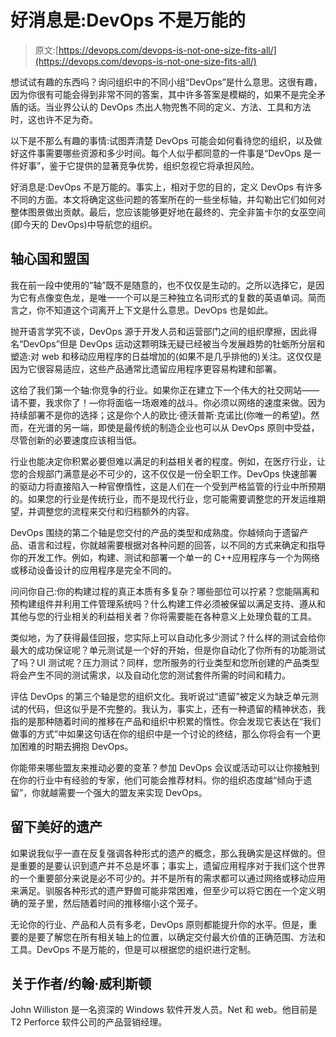 # 好消息是:DevOps 不是万能的

> 原文:[https://devops.com/devops-is-not-one-size-fits-all/](https://devops.com/devops-is-not-one-size-fits-all/)

想试试有趣的东西吗？询问组织中的不同小组“DevOps”是什么意思。这很有趣，因为你很有可能会得到非常不同的答案，其中许多答案是模糊的，如果不是完全矛盾的话。当业界公认的 DevOps 杰出人物兜售不同的定义、方法、工具和方法时，这也许不足为奇。

以下是不那么有趣的事情:试图弄清楚 DevOps 可能会如何看待您的组织，以及做好这件事需要哪些资源和多少时间。每个人似乎都同意的一件事是“DevOps 是一件好事”，鉴于它提供的显著竞争优势，组织忽视它将承担风险。

好消息是:DevOps 不是万能的。事实上，相对于您的目的，定义 DevOps 有许多不同的方面。本文将确定这些问题的答案所在的一些坐标轴，并勾勒出它们如何对整体图景做出贡献。最后，您应该能够更好地在最终的、完全非笛卡尔的女巫空间(即今天的 DevOps)中导航您的组织。

## 轴心国和盟国

我在前一段中使用的“轴”既不是随意的，也不仅仅是生动的。之所以选择它，是因为它有点像变色龙，是唯一一个可以是三种独立名词形式的复数的英语单词。简而言之，你不知道这个词离开上下文是什么意思。DevOps 也是如此。

抛开语言学究不谈，DevOps 源于开发人员和运营部门之间的组织摩擦，因此得名“DevOps”但是 DevOps 运动这颗明珠无疑已经被当今发展趋势的牡蛎所分层和塑造:对 web 和移动应用程序的日益增加的(如果不是几乎排他的)关注。这仅仅是因为它很容易适应，这些产品通常比遗留应用程序更容易构建和部署。

这给了我们第一个轴:你竞争的行业。如果你正在建立下一个伟大的社交网站——请不要，我求你了！—你将面临一场艰难的战斗。你必须以网络的速度来做。因为持续部署不是你的选择；这是你个人的欧比·德沃普斯·克诺比(你唯一的希望)。然而，在光谱的另一端，即使是最传统的制造企业也可以从 DevOps 原则中受益，尽管创新的必要速度应该相当低。

行业也能决定你积累必要但难以满足的利益相关者的程度。例如，在医疗行业，让您的合规部门满意是必不可少的，这不仅仅是一份全职工作。DevOps 快速部署的驱动力将直接陷入一种官僚惰性，这是人们在一个受到严格监管的行业中所预期的。如果您的行业是传统行业，而不是现代行业，您可能需要调整您的开发运维期望，并调整您的流程来交付和归档额外的内容。

DevOps 围绕的第二个轴是您交付的产品的类型和成熟度。你越倾向于遗留产品、语言和过程，你就越需要根据对各种问题的回答，以不同的方式来确定和指导你的开发工作。例如，构建、测试和部署一个单一的 C++应用程序与一个为网络或移动设备设计的应用程序是完全不同的。

问问你自己:你的构建过程的真正本质有多复杂？哪些部位可以拧紧？您能隔离和预构建组件并利用工件管理系统吗？什么构建工件必须被保留以满足支持、遵从和其他与您的行业相关的利益相关者？你将需要能在各种意义上处理负载的工具。

类似地，为了获得最佳回报，您实际上可以自动化多少测试？什么样的测试会给你最大的成功保证呢？单元测试是一个好的开始，但是你自动化了你所有的功能测试了吗？UI 测试呢？压力测试？同样，您所服务的行业类型和您所创建的产品类型将会产生不同的测试需求，以及自动化您的测试套件所需的时间和精力。

评估 DevOps 的第三个轴是您的组织文化。我听说过“遗留”被定义为缺乏单元测试的代码，但这似乎是不完整的。我认为，事实上，还有一种遗留的精神状态，我指的是那种随着时间的推移在产品和组织中积累的惰性。你会发现它表达在“我们做事的方式”中如果这句话在你的组织中是一个讨论的终结，那么你将会有一个更加困难的时期去拥抱 DevOps。

你能带来哪些盟友来推动必要的变革？参加 DevOps 会议或活动可以让你接触到在你的行业中有经验的专家，他们可能会推荐材料。你的组织态度越“倾向于遗留”，你就越需要一个强大的盟友来实现 DevOps。

## 留下美好的遗产

如果说我似乎一直在反复强调各种形式的遗产的概念，那么我确实是这样做的。但是重要的是要认识到遗产并不总是坏事；事实上，遗留应用程序对于我们这个世界的一个重要部分来说是必不可少的。并不是所有的需求都可以通过网络或移动应用来满足。驯服各种形式的遗产野兽可能非常困难，但至少可以将它困在一个定义明确的笼子里，然后随着时间的推移缩小这个笼子。

无论你的行业、产品和人员有多老，DevOps 原则都能提升你的水平。但是，重要的是要了解您在所有相关轴上的位置，以确定交付最大价值的正确范围、方法和工具。DevOps 不是万能的，但是可以根据您的组织进行定制。

## 关于作者/约翰·威利斯顿

John Williston 是一名资深的 Windows 软件开发人员。Net 和 web。他目前是 T2 Perforce 软件公司的产品营销经理。